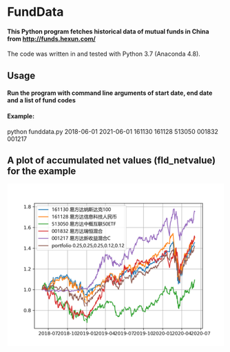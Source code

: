 # FundData
#### This Python program fetches historical data of mutual funds in China from http://funds.hexun.com/
The code was written in and tested with Python 3.7 (Anaconda 4.8).

## Usage
#### Run the program with command line arguments of start date, end date and a list of fund codes
#### Example:
python funddata.py 2018-06-01 2021-06-01 161130 161128 513050 001832 001217

## A plot of accumulated net values (fld_netvalue) for the example
![Screenshot](fld_netvalue.png)

